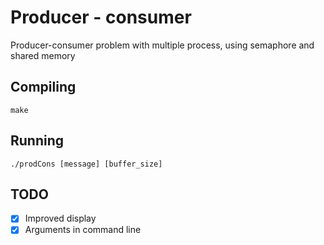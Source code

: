 # Producer - consumer


Producer-consumer problem with multiple process, using semaphore and shared memory

Compiling
----------

`make`

Running
--------

`./prodCons [message] [buffer_size]`

TODO
-----

- [x] Improved display
- [x] Arguments in command line
